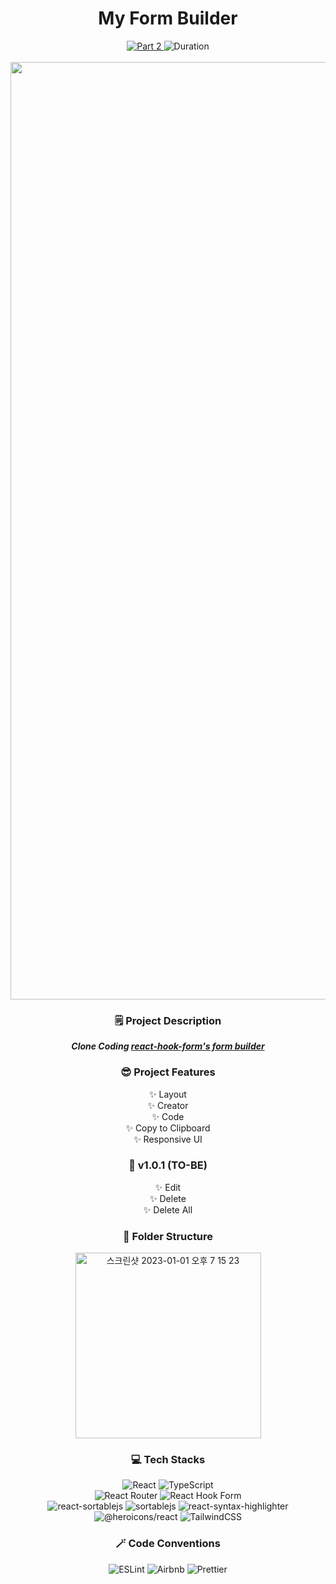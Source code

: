 <div align="center">
  <h1>My Form Builder</h1>
  <a href="https://github.com/namiein/weekly-clone-coding">
    <img src="https://img.shields.io/badge/Part%202-Weekly%20Clone%20Coding-blue?style=flat" alt="Part 2" />
  </a>
  <img src="https://img.shields.io/badge/Duration-2022--10--03%20~%202022--10--10-ff69b4" alt="Duration" />
  <br/>
  <br/>
  <img width="1500" alt="스크린샷 2022-10-08 오후 5 04 00" src="https://user-images.githubusercontent.com/52883505/194697113-15580320-1989-42d8-829b-8d5c6bcedcc1.png">

  <h3>🗒️ Project Description</h3>

  __*Clone Coding [react-hook-form's form builder](https://react-hook-form.com/form-builder/ 'react-hook-form form-builder')*__

  <h3>😎 Project Features</h3>

  ✨ Layout   
  ✨ Creator   
  ✨ Code   
  ✨ Copy to Clipboard   
  ✨ Responsive UI   

  <h3>🔮 v1.0.1 (TO-BE)</h3>

  ✨ Edit   
  ✨ Delete   
  ✨ Delete All   

  <h3>📁 Folder Structure</h3>
  <img width="297" alt="스크린샷 2023-01-01 오후 7 15 23" src="https://user-images.githubusercontent.com/52883505/210167352-3e2734ea-616b-421b-b074-e479ead5a7fe.png">

  <h3>💻 Tech Stacks</h3>
  <img src="https://img.shields.io/badge/react-%2320232a.svg?style=for-the-badge&logo=react&logoColor=%2361DAFB" alt="React" />
  <img src="https://img.shields.io/badge/typescript-%23007ACC.svg?style=for-the-badge&logo=typescript&logoColor=white" alt="TypeScript" />
  <br/>
  <img src="https://img.shields.io/badge/React_Router-CA4245?style=for-the-badge&logo=react-router&logoColor=white" alt="React Router" />
  <img src="https://img.shields.io/badge/React%20Hook%20Form-%23EC5990.svg?style=for-the-badge&logo=reacthookform&logoColor=white" alt="React Hook Form" />
  <br/>
  <img src="https://img.shields.io/badge/-react--sortablejs-black?style=for-the-badge" alt="react-sortablejs" />
  <img src="https://img.shields.io/badge/-sortablejs-black?style=for-the-badge" alt="sortablejs" />
  <img src="https://img.shields.io/badge/-react--syntax--highlighter-black?style=for-the-badge" alt="react-syntax-highlighter" />
  <br/>
  <img src="https://img.shields.io/badge/-@heroicons/react-black?style=for-the-badge" alt="@heroicons/react" />
  <img src="https://img.shields.io/badge/tailwindcss-%2338B2AC.svg?style=for-the-badge&logo=tailwind-css&logoColor=white" alt="TailwindCSS" />

  <h3>🪄 Code Conventions</h3>

  <img src="https://img.shields.io/badge/ESLint-4B3263?style=for-the-badge&logo=eslint&logoColor=white" alt="ESLint" />
  <img src="https://img.shields.io/badge/Airbnb-%23ff5a5f.svg?style=for-the-badge&logo=Airbnb&logoColor=white" alt="Airbnb" />
  <img src="https://img.shields.io/badge/prettier-1A2C34?style=for-the-badge&logo=prettier&logoColor=F7BA3E" alt="Prettier" />
